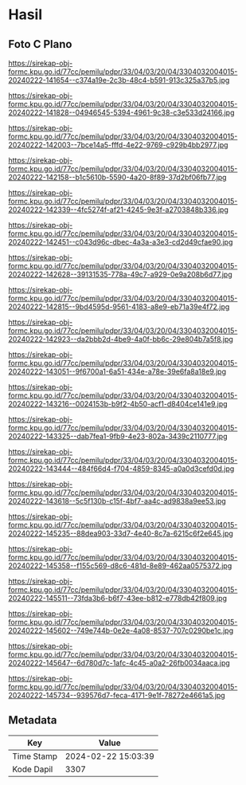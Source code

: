 # Hasil

## Foto C Plano

https://sirekap-obj-formc.kpu.go.id/77cc/pemilu/pdpr/33/04/03/20/04/3304032004015-20240222-141654--c374a19e-2c3b-48c4-b591-913c325a37b5.jpg

https://sirekap-obj-formc.kpu.go.id/77cc/pemilu/pdpr/33/04/03/20/04/3304032004015-20240222-141828--04946545-5394-4961-9c38-c3e533d24166.jpg

https://sirekap-obj-formc.kpu.go.id/77cc/pemilu/pdpr/33/04/03/20/04/3304032004015-20240222-142003--7bce14a5-fffd-4e22-9769-c929b4bb2977.jpg

https://sirekap-obj-formc.kpu.go.id/77cc/pemilu/pdpr/33/04/03/20/04/3304032004015-20240222-142158--b1c5610b-5590-4a20-8f89-37d2bf06fb77.jpg

https://sirekap-obj-formc.kpu.go.id/77cc/pemilu/pdpr/33/04/03/20/04/3304032004015-20240222-142339--4fc5274f-af21-4245-9e3f-a2703848b336.jpg

https://sirekap-obj-formc.kpu.go.id/77cc/pemilu/pdpr/33/04/03/20/04/3304032004015-20240222-142451--c043d96c-dbec-4a3a-a3e3-cd2d49cfae90.jpg

https://sirekap-obj-formc.kpu.go.id/77cc/pemilu/pdpr/33/04/03/20/04/3304032004015-20240222-142628--39131535-778a-49c7-a929-0e9a208b6d77.jpg

https://sirekap-obj-formc.kpu.go.id/77cc/pemilu/pdpr/33/04/03/20/04/3304032004015-20240222-142815--9bd4595d-9561-4183-a8e9-eb71a39e4f72.jpg

https://sirekap-obj-formc.kpu.go.id/77cc/pemilu/pdpr/33/04/03/20/04/3304032004015-20240222-142923--da2bbb2d-4be9-4a0f-bb6c-29e804b7a5f8.jpg

https://sirekap-obj-formc.kpu.go.id/77cc/pemilu/pdpr/33/04/03/20/04/3304032004015-20240222-143051--9f6700a1-6a51-434e-a78e-39e6fa8a18e9.jpg

https://sirekap-obj-formc.kpu.go.id/77cc/pemilu/pdpr/33/04/03/20/04/3304032004015-20240222-143216--0024153b-b9f2-4b50-acf1-d8404ce141e9.jpg

https://sirekap-obj-formc.kpu.go.id/77cc/pemilu/pdpr/33/04/03/20/04/3304032004015-20240222-143325--dab7fea1-9fb9-4e23-802a-3439c2110777.jpg

https://sirekap-obj-formc.kpu.go.id/77cc/pemilu/pdpr/33/04/03/20/04/3304032004015-20240222-143444--484f66d4-f704-4859-8345-a0a0d3cefd0d.jpg

https://sirekap-obj-formc.kpu.go.id/77cc/pemilu/pdpr/33/04/03/20/04/3304032004015-20240222-143618--5c5f130b-c15f-4bf7-aa4c-ad9838a9ee53.jpg

https://sirekap-obj-formc.kpu.go.id/77cc/pemilu/pdpr/33/04/03/20/04/3304032004015-20240222-145235--88dea903-33d7-4e40-8c7a-6215c6f2e645.jpg

https://sirekap-obj-formc.kpu.go.id/77cc/pemilu/pdpr/33/04/03/20/04/3304032004015-20240222-145358--f155c569-d8c6-481d-8e89-462aa0575372.jpg

https://sirekap-obj-formc.kpu.go.id/77cc/pemilu/pdpr/33/04/03/20/04/3304032004015-20240222-145511--73fda3b6-b6f7-43ee-b812-e778db42f809.jpg

https://sirekap-obj-formc.kpu.go.id/77cc/pemilu/pdpr/33/04/03/20/04/3304032004015-20240222-145602--749e744b-0e2e-4a08-8537-707c0290be1c.jpg

https://sirekap-obj-formc.kpu.go.id/77cc/pemilu/pdpr/33/04/03/20/04/3304032004015-20240222-145647--6d780d7c-1afc-4c45-a0a2-26fb0034aaca.jpg

https://sirekap-obj-formc.kpu.go.id/77cc/pemilu/pdpr/33/04/03/20/04/3304032004015-20240222-145734--939576d7-feca-4171-9e1f-78272e4661a5.jpg


## Metadata

| Key        | Value               |
| ---------- | ------------------- |
| Time Stamp | 2024-02-22 15:03:39 |
| Kode Dapil | 3307                |




